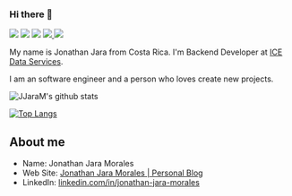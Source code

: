 ### Hi there 👋

 <p>   
  <img src="http://views.whatilearened.today/views/github/JJaraM/views.svg"/> 
  <img src="https://img.shields.io/badge/Back%20End-Java-red"/>
  <img src="https://img.shields.io/badge/Front%20End-React-red"/>
  
  <a href="https://github.com/JJaraM/">
     <img src="https://img.shields.io/github/followers/JJaraM?color=%234CC61E&label=GitHub%20Followers%20%3A"/>
  </a>
  <a href="https://github.com/JJara?tab=repositories">
     <img src="https://badges.frapsoft.com/os/v2/open-source.svg?v=103"/>
   </a>
</p>


My name is Jonathan Jara from Costa Rica. I'm Backend Developer at [ICE Data Services](https://www.theice.com/index). 


I am an software engineer and a person who loves create new projects. 

![JJaraM's github stats](https://github-readme-stats.vercel.app/api?username=JJaraM&show_icons=true&theme=calm)

[![Top Langs](https://github-readme-stats.vercel.app/api/top-langs/?username=JJaraM&theme=calm&hide=PlpgSQL,jupyter%20notebook,html)](https://github.com/anuraghazra/github-readme-stats)


##  About me

- Name: Jonathan Jara Morales
- Web Site: [Jonathan Jara Morales | Personal Blog](http://jonathanjaramorales.herokuapp.com/)
- LinkedIn: [linkedin.com/in/jonathan-jara-morales](https://www.linkedin.com/in/jonathan-jara-morales)
